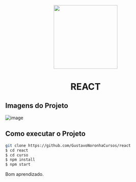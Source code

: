 <p align="center">
  <img src="https://www.vhv.rs/dpng/d/612-6126558_react-logo-png-react-js-logo-svg-transparent.png" width="200" />
</p>

<h1 align="center">
  REACT
</h1>


## Imagens do Projeto
![image](https://user-images.githubusercontent.com/77861206/109333013-aa463c80-783d-11eb-845b-ab776d1087f5.png)


## Como executar o Projeto

```bash
git clone https://github.com/GustavoNoronhaCursos/react
$ cd react
$ cd curso
$ npm install
$ npm start
```

Bom aprendizado.<br/>